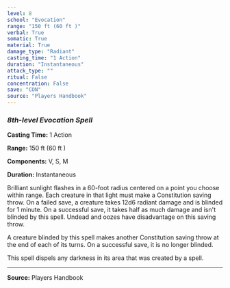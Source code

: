 ```yaml
---
level: 8
school: "Evocation"
range: "150 ft (60 ft )"
verbal: True
somatic: True
material: True
damage_type: "Radiant"
casting_time: "1 Action"
duration: "Instantaneous"
attack_type: ""
ritual: False
concentration: False
save: "CON"
source: "Players Handbook"
---
```


### *8th-level Evocation Spell*

**Casting Time:** 1 Action

**Range:** 150 ft (60 ft )

**Components:** V, S, M

**Duration:** Instantaneous

Brilliant sunlight flashes in a 60-foot radius centered on a point you choose within range. Each creature in that light must make a Constitution saving throw. On a failed save, a creature takes 12d6 radiant damage and is blinded for 1 minute. On a successful save, it takes half as much damage and isn't blinded by this spell. Undead and oozes have disadvantage on this saving throw.
 
 A creature blinded by this spell makes another Constitution saving throw at the end of each of its turns. On a successful save, it is no longer blinded.
 
 This spell dispels any darkness in its area that was created by a spell.

---
**Source:** Players Handbook
